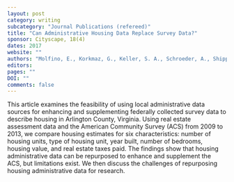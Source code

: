 ```yaml
---
layout: post
category: writing
subcategory: "Journal Publications (refereed)"
title: "Can Administrative Housing Data Replace Survey Data?"
sponsor: Cityscape, 18(4)
dates: 2017
website: ""
authors: "Molfino, E., Korkmaz, G., Keller, S. A., Schroeder, A., Shipp, S."
editors:
pages: ""
DOI: ""
comments: false
---
```


This article examines the feasibility of using local administrative data sources for enhancing and supplementing federally collected survey data to describe housing in Arlington County, Virginia. Using real estate assessment data and the American Community Survey (ACS) from 2009 to 2013, we compare housing estimates for six characteristics: number of housing units, type of housing unit, year built, number of bedrooms, housing value, and real estate taxes paid. The findings show that housing administrative data can be repurposed to enhance and supplement the ACS, but limitations exist. We then discuss the challenges of repurposing housing administrative data for research.

